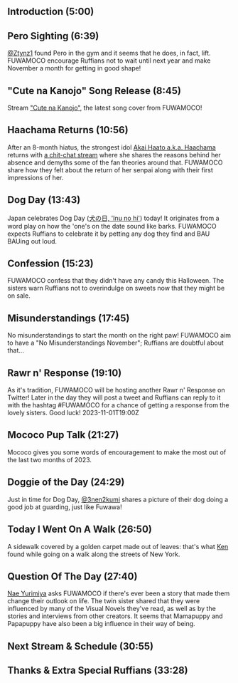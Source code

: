 ## Introduction (5:00)

## Pero Sighting (6:39)

[@Ztynz1](https://twitter.com/Ztynz1/status/1719572335747797367) found Pero in the gym and it seems that he does, in fact, lift. FUWAMOCO encourage Ruffians not to wait until next year and make November a month for getting in good shape!

## "Cute na Kanojo" Song Release (8:45)

Stream ["Cute na Kanojo"](https://youtu.be/XYmZUh_YAq0), the latest song cover from FUWAMOCO!

## Haachama Returns (10:56)

After an 8-month hiatus, the strongest idol [Akai Haato a.k.a. Haachama](https://www.youtube.com/@AkaiHaato) returns with [a chit-chat stream](https://youtu.be/q6KktlRYeuI) where she shares the reasons behind her absence and demyths some of the fan theories around that. FUWAMOCO share how they felt about the return of her senpai along with their first impressions of her.

## Dog Day (13:43)

Japan celebrates Dog Day ([犬の日, 'Inu no hi'](https://ja.wikipedia.org/wiki/%E7%8A%AC%E3%81%AE%E6%97%A5)) today! It originates from a word play on how the 'one's on the date sound like barks. FUWAMOCO expects Ruffians to celebrate it by petting any dog they find and BAU BAUing out loud.

## Confession (15:23)

FUWAMOCO confess that they didn't have any candy this Halloween. The sisters warn Ruffians not to overindulge on sweets now that they might be on sale.

## Misunderstandings (17:45)

No misunderstandings to start the month on the right paw! FUWAMOCO aim to have a "No Misunderstandings November"; Ruffians are doubtful about that...

## Rawr n' Response (19:10)

As it's tradition, FUWAMOCO will be hosting another Rawr n' Response on Twitter! Later in the day they will post a tweet and Ruffians can reply to it with the hashtag \#FUWAMOCO for a chance of getting a response from the lovely sisters. Good luck! 2023-11-01T19:00Z

## Mococo Pup Talk (21:27)

Mococo gives you some words of encouragement to make the most out of the last two months of 2023.

## Doggie of the Day (24:29)

Just in time for Dog Day, [@3nen2kumi](https://twitter.com/3nen2kumi/status/1719569204142338087) shares a picture of their dog doing a good job at guarding, just like Fuwawa!

## Today I Went On A Walk (26:50)

 A sidewalk covered by a golden carpet made out of leaves: that's what [Ken](https://twitter.com/chef17/status/1719098415596929396) found while going on a walk along the streets of New York.

## Question Of The Day (27:40)

[Nae Yurimiya](https://twitter.com/yurimiyanae/status/1716191380580839841) asks FUWAMOCO if there's ever been a story that made them change their outlook on life. The twin sister shared that they were influenced by many of the Visual Novels they've read, as well as by the stories and interviews from other creators. It seems that Mamapuppy and Papapuppy have also been a big influence in their way of being.

## Next Stream & Schedule (30:55)

## Thanks & Extra Special Ruffians (33:28)
